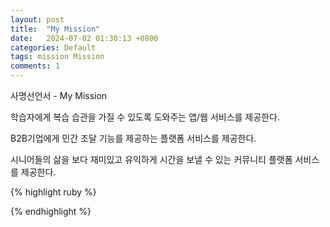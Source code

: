 ```yaml
---
layout: post
title:  "My Mission"
date:   2024-07-02 01:30:13 +0800
categories: Default
tags: mission Mission
comments: 1
---
```

사명선언서 - My Mission

학습자에게 복습 습관을 가질 수 있도록 도와주는 앱/웹 서비스를 제공한다.

B2B기업에게 민간 조달 기능를 제공하는 플랫폼 서비스를 제공한다.

시니어들의 삶을 보다 재미있고 유익하게 시간을 보낼 수 있는 커뮤니티 플랫폼 서비스를 제공한다.


{% highlight ruby %}

{% endhighlight %}